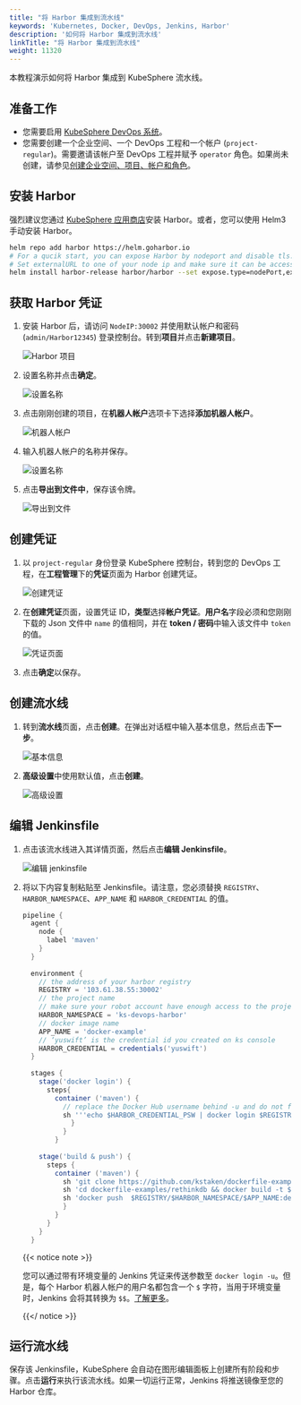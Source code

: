 ```yaml
---
title: "将 Harbor 集成到流水线"
keywords: 'Kubernetes, Docker, DevOps, Jenkins, Harbor'
description: '如何将 Harbor 集成到流水线'
linkTitle: "将 Harbor 集成到流水线"
weight: 11320
---
```


本教程演示如何将 Harbor 集成到 KubeSphere 流水线。

## 准备工作

- 您需要启用 [KubeSphere DevOps 系统](../../../pluggable-components/devops/)。
- 您需要创建一个企业空间、一个 DevOps 工程和一个帐户 (`project-regular`)。需要邀请该帐户至 DevOps 工程并赋予 `operator` 角色。如果尚未创建，请参见[创建企业空间、项目、帐户和角色](../../../quick-start/create-workspace-and-project/)。

## 安装 Harbor

强烈建议您通过 [KubeSphere 应用商店](../../../application-store/built-in-apps/harbor-app/)安装 Harbor。或者，您可以使用 Helm3 手动安装 Harbor。

```bash
helm repo add harbor https://helm.goharbor.io
# For a qucik start, you can expose Harbor by nodeport and disable tls.
# Set externalURL to one of your node ip and make sure it can be accessed by jenkins.
helm install harbor-release harbor/harbor --set expose.type=nodePort,externalURL=http://$ip:30002,expose.tls.enabled=false
```

## 获取 Harbor 凭证

1. 安装 Harbor 后，请访问 `NodeIP:30002` 并使用默认帐户和密码 (`admin/Harbor12345`) 登录控制台。转到**项目**并点击**新建项目**。

   ![Harbor 项目](/images/docs/zh-cn/devops-user-guide/tool-integration/integrate-harbor-into-pipelines/harbor-projects.png)

2. 设置名称并点击**确定**。

   ![设置名称](/images/docs/zh-cn/devops-user-guide/tool-integration/integrate-harbor-into-pipelines/set-name.png)

3. 点击刚刚创建的项目，在**机器人帐户**选项卡下选择**添加机器人帐户**。

   ![机器人帐户](/images/docs/zh-cn/devops-user-guide/tool-integration/integrate-harbor-into-pipelines/robot-account.png)

4. 输入机器人帐户的名称并保存。

   ![设置名称](/images/docs/zh-cn/devops-user-guide/tool-integration/integrate-harbor-into-pipelines/robot-account-name.png)

5. 点击**导出到文件中**，保存该令牌。

   ![导出到文件](/images/docs/zh-cn/devops-user-guide/tool-integration/integrate-harbor-into-pipelines/export-to-file.png)

## 创建凭证

1. 以 `project-regular` 身份登录 KubeSphere 控制台，转到您的 DevOps 工程，在**工程管理**下的**凭证**页面为 Harbor 创建凭证。

   ![创建凭证](/images/docs/zh-cn/devops-user-guide/tool-integration/integrate-harbor-into-pipelines/create-credentials.PNG)

2. 在**创建凭证**页面，设置凭证 ID，**类型**选择**帐户凭证**。**用户名**字段必须和您刚刚下载的 Json 文件中 `name` 的值相同，并在 **token / 密码**中输入该文件中 `token` 的值。

   ![凭证页面](/images/docs/zh-cn/devops-user-guide/tool-integration/integrate-harbor-into-pipelines/credentials-page.png)

3. 点击**确定**以保存。

## 创建流水线

1. 转到**流水线**页面，点击**创建**。在弹出对话框中输入基本信息，然后点击**下一步**。

   ![基本信息](/images/docs/zh-cn/devops-user-guide/tool-integration/integrate-harbor-into-pipelines/basic-info.png)

2. **高级设置**中使用默认值，点击**创建**。

   ![高级设置](/images/docs/zh-cn/devops-user-guide/tool-integration/integrate-harbor-into-pipelines/advanced-settings.PNG)

## 编辑 Jenkinsfile

1. 点击该流水线进入其详情页面，然后点击**编辑 Jenkinsfile**。

   ![编辑 jenkinsfile](/images/docs/zh-cn/devops-user-guide/tool-integration/integrate-harbor-into-pipelines/edit-jenkinsfile.PNG)

2. 将以下内容复制粘贴至 Jenkinsfile。请注意，您必须替换 `REGISTRY`、`HARBOR_NAMESPACE`、`APP_NAME` 和 `HARBOR_CREDENTIAL` 的值。

   ```groovy
   pipeline {  
     agent {
       node {
         label 'maven'
       }
     }
     
     environment {
       // the address of your harbor registry
       REGISTRY = '103.61.38.55:30002'
       // the project name
       // make sure your robot account have enough access to the project
       HARBOR_NAMESPACE = 'ks-devops-harbor'
       // docker image name
       APP_NAME = 'docker-example'
       // ‘yuswift’ is the credential id you created on ks console
       HARBOR_CREDENTIAL = credentials('yuswift')
     }
     
     stages {
       stage('docker login') {
         steps{
           container ('maven') {
             // replace the Docker Hub username behind -u and do not forget ''. You can also use a Docker Hub token. 
             sh '''echo $HARBOR_CREDENTIAL_PSW | docker login $REGISTRY -u 'robot$yuswift2018' --password-stdin'''
               }
             }  
           }
           
       stage('build & push') {
         steps {
           container ('maven') {
             sh 'git clone https://github.com/kstaken/dockerfile-examples.git'
             sh 'cd dockerfile-examples/rethinkdb && docker build -t $REGISTRY/$HARBOR_NAMESPACE/$APP_NAME:devops-test .'
             sh 'docker push  $REGISTRY/$HARBOR_NAMESPACE/$APP_NAME:devops-test'
             }
           }
         }
       }
     }
   
   
   ```

   {{< notice note >}}

   您可以通过带有环境变量的 Jenkins 凭证来传送参数至 `docker login -u`。但是，每个 Harbor 机器人帐户的用户名都包含一个 `$` 字符，当用于环境变量时，Jenkins 会将其转换为 `$$`。[了解更多](https://number1.co.za/rancher-cannot-use-harbor-robot-account-imagepullbackoff-pull-access-denied/)。

   {{</ notice >}} 

## 运行流水线

保存该 Jenkinsfile，KubeSphere 会自动在图形编辑面板上创建所有阶段和步骤。点击**运行**来执行该流水线。如果一切运行正常，Jenkins 将推送镜像至您的 Harbor 仓库。
